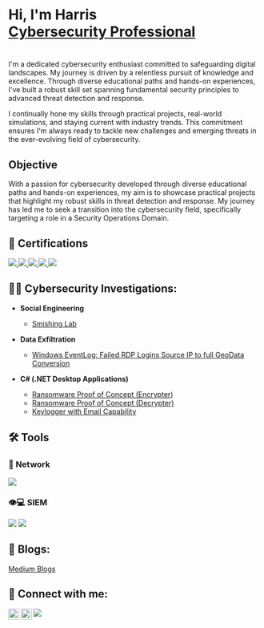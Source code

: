 <h1>Hi, I'm Harris <br/><a href="https://www.linkedin.com/in/harris-zumoh/">Cybersecurity Professional</a>
  
#
I'm a dedicated cybersecurity enthusiast committed to safeguarding digital landscapes. My journey is driven by a relentless pursuit of knowledge and excellence. Through diverse educational paths and hands-on experiences, I've built a robust skill set spanning fundamental security principles to advanced threat detection and response.

I continually hone my skills through practical projects, real-world simulations, and staying current with industry trends. This commitment ensures I'm always ready to tackle new challenges and emerging threats in the ever-evolving field of cybersecurity.

## Objective

With a passion for cybersecurity developed through diverse educational paths and hands-on experiences, my aim is to showcase practical projects that highlight my robust skills in threat detection and response. My journey has led me to seek a transition into the cybersecurity field, specifically targeting a role in a Security Operations Domain.


<h2> 📄 Certifications</h2>

<div>
<a href="https://www.credly.com/badges/03d83478-48dd-4895-ac6f-5e129cae536a/public_url">
  <img src="https://img.shields.io/badge/-Security%2B-FF0000?&style=for-the-badge&logo=CompTIA&logoColor=white" />
</a>
<a href="https://cpe.isc2.org/digitalcert">
  <img src="https://img.shields.io/badge/ISC2%20CC-%23FF0000%2C%23FF7F00%2C%23FFFF00%2C%2300FF00%2C%2300FFFF%2C%230000FF%2C%239B00FF?&style=for-the-badge&logoColor=white" />
</a>
<a href="https://www.credly.com/badges/dc1297a0-c5b0-47ed-802f-657a29053923/linked_in_profile">
  <img src="https://img.shields.io/badge/Google%20Cybersecurity%20Certificate-%23FF0000%2C%23FF7F00%2C%23FFFF00%2C%2300FF00%2C%2300FFFF%2C%230000FF%2C%239B00FF?&style=for-the-badge&logo=Google&logoColor=white" />
</a>
<a href="https://app.letsdefend.io//certificate/show/e8112634-1989-435c-9190-d9a57eee2d55">
  <img src="https://img.shields.io/badge/LetsDefend%20SOC%20Analyst-007BFF?&style=for-the-badge&logo=LetsDefend&logoColor=white" />
</a>
<img src="https://img.shields.io/badge/Qualys%20VMDR-FF0000?&style=for-the-badge&logo=Qualys&logoColor=white" />

</a>
</div>


<h2>👨‍💻 Cybersecurity Investigations:</h2>

- <b>Social Engineering</b>  
  - <a href="https://github.com/Zumoh/Smishing-Lab/tree/main">Smishing Lab</a>

- <b>Data Exfiltration</b>
  - [Windows EventLog: Failed RDP Logins Source IP to full GeoData Conversion](https://github.com/joshmadakor1/Sentinel-Lab)
 
- <b>C# (.NET Desktop Applications)</b>
  - [Ransomware Proof of Concept (Encrypter)](https://github.com/joshmadakor1/EncrypterPOC)
  - [Ransomware Proof of Concept (Decrypter)](https://github.com/joshmadakor1/DecrypterPOC)
  - [Keylogger with Email Capability](https://github.com/joshmadakor1/Key-Logger-With-Email)

## 🛠️ Tools

### 🛜 Network
<div>
    <img src="https://img.shields.io/badge/-Wireshark-1679A7?&style=for-the-badge&logo=Wireshark&logoColor=white" />
</div>

### 👁️💻 SIEM
<div>
    <img src="https://img.shields.io/badge/-Splunk-000000?&style=for-the-badge&logo=Splunk&logoColor=white" />
    <img src="https://img.shields.io/badge/-Elastic-005571?&style=for-the-badge&logo=Elastic&logoColor=white" />
</div>

<h2> 📰 Blogs:</h2>

<a href="https://medium.com/@kzumoh7">Medium Blogs</a>


<h2> 🤳 Connect with me:</h2>

[<img align="left" alt="HarrisZumoh | LinkedIn" width="22px" src="https://cdn.jsdelivr.net/npm/simple-icons@v3/icons/linkedin.svg" />][linkedin]
[<img align="left" alt="HarrisZumoh | Instagram" width="22px" src="https://cdn.jsdelivr.net/npm/simple-icons@v3/icons/instagram.svg" />][instagram]
[<img src="https://img.shields.io/badge/-Email-777BB4?&style=for-the-badge&logo=email&logoColor=white" />](mailto:kzumoh7@gmail.com)


[linkedin]: https://linkedin.com/in/harris-zumoh-1b1798127
[instagram]: https://www.instagram.com/zumoh3/



<!--
**joshmadakor1/joshmadakor1** is a ✨ _special_ ✨ repository because its `README.md` (this file) appears on your GitHub profile.

Here are some ideas to get you started:

- 🔭 I’m currently working on ...
- 🌱 I’m currently learning ...
- 👯 I’m looking to collaborate on ...
- 🤔 I’m looking for help with ...
- 💬 Ask me about ...
- 📫 How to reach me: ...
- 😄 Pronouns: ...
- ⚡ Fun fact: ...
-->
